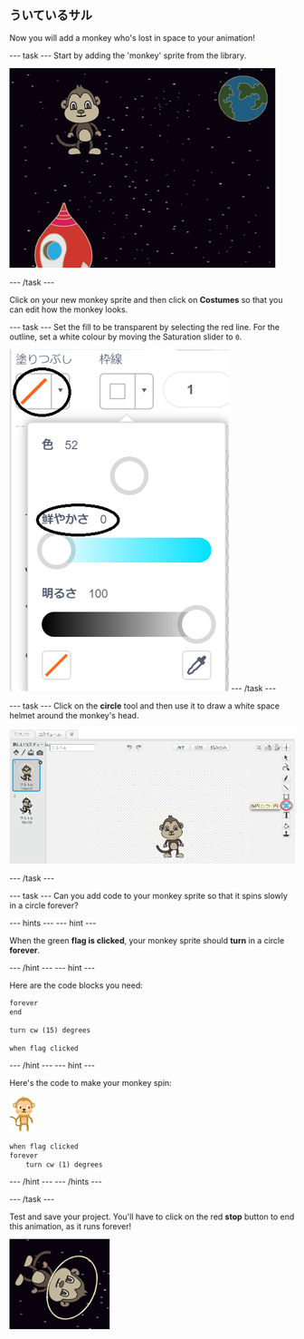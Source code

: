 ## ういているサル

Now you will add a monkey who's lost in space to your animation!

\--- task \--- Start by adding the 'monkey' sprite from the library.

![Adding a monkey sprite](images/space-monkey-sprite.png)

\--- /task \---

Click on your new monkey sprite and then click on **Costumes** so that you can edit how the monkey looks.

\--- task \--- Set the fill to be transparent by selecting the red line. For the outline, set a white colour by moving the Saturation slider to `0`.

![Make white colour](images/make-white.png) \--- /task \---

\--- task \--- Click on the **circle** tool and then use it to draw a white space helmet around the monkey's head.

![Monkey space helmet](images/space-monkey-edit.png)

\--- /task \---

\--- task \--- Can you add code to your monkey sprite so that it spins slowly in a circle forever?

\--- hints \--- \--- hint \---

When the green **flag is clicked**, your monkey sprite should **turn** in a circle **forever**.

\--- /hint \--- \--- hint \---

Here are the code blocks you need:

```blocks3
forever
end

turn cw (15) degrees

when flag clicked
```

\--- /hint \--- \--- hint \---

Here's the code to make your monkey spin:

![Monkey sprite](images/sprite-monkey.png)

```blocks3
when flag clicked
forever
    turn cw (1) degrees
```

\--- /hint \--- \--- /hints \---

\--- /task \---

Test and save your project. You'll have to click on the red **stop** button to end this animation, as it runs forever!

![Test the spinning monkey](images/space-spin-test.png)